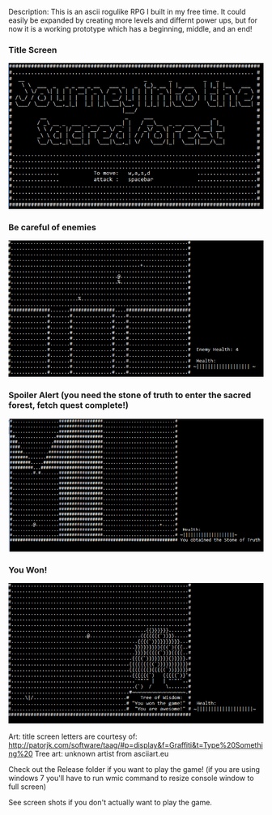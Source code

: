 Description:
This is an ascii rogulike RPG I built in my free time.
It could easily be expanded by creating more levels and differnt power ups,
but for now it is a working prototype which has a beginning, middle, and an end!

### Title Screen

![](asciiScreenshots/asciiTitleScreen.PNG)

### Be careful of enemies

![](asciiScreenshots/asciiSnippet2.PNG)

### Spoiler Alert (you need the stone of truth to enter the sacred forest, fetch quest complete!)

![](asciiScreenshots/stoneOfTruth.PNG)

### You Won!
![](asciiScreenshots/asciiYouWon.PNG)

Art:
title screen letters are courtesy of:
http://patorjk.com/software/taag/#p=display&f=Graffiti&t=Type%20Something%20
Tree art: unknown artist from asciiart.eu

Check out the Release folder if you want to play the game! (if you are using windows 7 you'll have to run wmic command to resize console window to full screen)

See screen shots if you don't actually want to play the game.
